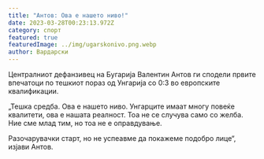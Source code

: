 ```yaml
---
title: "Антов: Ова е нашето ниво!"
date: 2023-03-28T00:23:13.972Z
category: спорт
featured: true
featuredImage: ../img/ugarskonivo.png.webp
author: Вардарски
---
```


Централниот дефанзивец на Бугарија Валентин Антов ги сподели првите впечатоци по тешкиот пораз од Унгарија со 0:3 во европските квалификации.

„Тешка средба. Ова е нашето ниво. Унгарците имаат многу повеќе квалитети, ова е нашата реалност. Тоа не се случува само со желба. Ние сме млад тим, но тоа не е оправдување.

Разочарувачки старт, но не успеавме да покажеме подобро лице“, изјави Антов.

